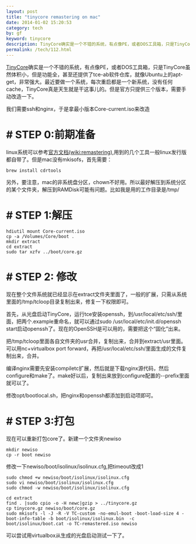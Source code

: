 ```yaml
---
layout: post
title: "tinycore remastering on mac"
date: 2014-01-02 15:20:53
category: tech
by: gf
keyword: tinycore
description: TinyCore确实是一个不错的系统，有点像PE，或者DOS工具箱，只是TinyCore虽然体积小，但是功能全，甚至还提供了tce-ab软件仓库，就像Ubuntu上的apt-get，非常强大。最近要做一个系统，每次
permalink: /tech/112.html
---
```

[TinyCore][]确实是一个不错的系统，有点像PE，或者DOS工具箱，只是TinyCore虽然体积小，但是功能全，甚至还提供了tce-ab软件仓库，就像Ubuntu上的apt-get，非常强大。最近要做一个系统，每次重启都是一个新系统，没有任何cache，TinyCore真是天生就是干这事儿的。但是官方只提供三个版本，需要手动改造一下。

我们需要ssh和nginx，于是拿最小版本Core-current.iso来改造

# # STEP 0:前期准备 ##

linux系统可以参考[官方文档(wiki:remastering)][wiki_remastering],用到的几个工具一般linux发行版都自带了。但是mac没有mkisofs，首先需要：

    brew install cdrtools

另外，要注意，mac的非系统盘分区，chown不好用。所以最好解压到系统分区的某个文件夹，解压到RAMDisk可能有问题。比如我是用的工作目录是/tmp/

# # STEP 1:解压 ##

    hdiutil mount Core-current.iso
    cp -a /Volumes/Core/boot .
    mkdir extract
    cd extract
    sudo tar xzfv ../boot/core.gz

# # STEP 2: 修改 ##

现在整个文件系统就已经显示在extract文件夹里面了，一般的扩展，只需从系统里面的/tmp/tcloop目录复制出来，修复一下权限即可。

首先，从光盘启动TinyCore，运行tce安装openssh，到/usr/local/etc/ssh/里面，把两个.example重命名，就可以通过sudo /usr/local/etc/init.d/openssh start启动openssh了。现在的OpenSSH是可以用的，需要把这个“固化”出来。

把/tmp/tcloop里面各自文件夹的usr合并，复制出来，合并到extract/usr里面。可以用nc+virtualbox port forward，再把/usr/local/etc/ssh/里面生成的文件复制出来，合并。

编译nginx需要先安装compiletc扩展，然后就是下载nginx源代码，然后configure和make了。make好以后，复制出来放到configure配置的--prefix里面就可以了。

修改opt/bootlocal.sh，把nginx和openssh都添加到启动项即可。

# # STEP 3:打包 ##

现在可以重新打包core了。新建一个文件夹newiso

    mkdir newiso
    cp -r boot newiso

修改一下newiso/boot/isolinux/isolinux.cfg,把timeout改成1

    sudo chmod +w newiso/boot/isolinux/isolinux.cfg 
    sudo vi newiso/boot/isolinux/isolinux.cfg 
    sudo chmod -w newiso/boot/isolinux/isolinux.cfg

    cd extract
    find . |sudo cpio -o -H newc|gzip > ../tinycore.gz
    cp tinycore.gz newiso/boot/core.gz
    sudo mkisofs -l -J -R -V TC-custom -no-emul-boot -boot-load-size 4 -boot-info-table -b boot/isolinux/isolinux.bin  -c boot/isolinux/boot.cat -o TC-remastered.iso newiso

可以尝试用virtualbox从生成的光盘启动测试一下了。


[TinyCore]: http://distro.ibiblio.org/tinycorelinux/
[wiki_remastering]: http://wiki.tinycorelinux.net/wiki:remastering
